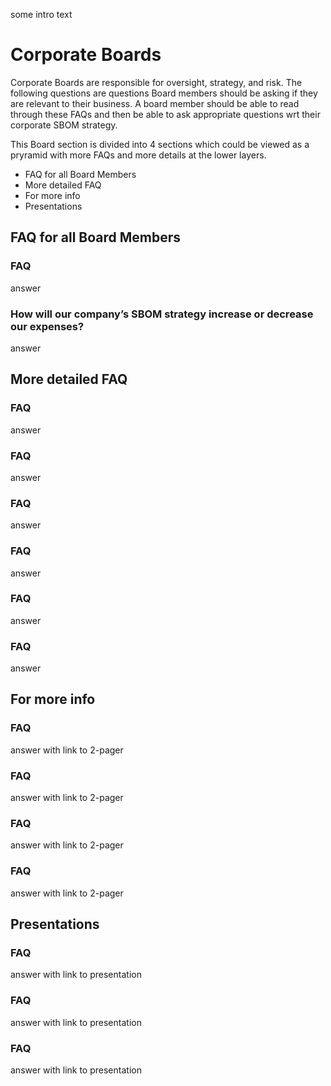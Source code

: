 some intro text

# Corporate Boards

Corporate Boards are responsible for oversight, strategy, and risk. 
The following questions are questions Board members should be asking if they are relevant to their business. 
A board member should be able to read through these FAQs and then be able to ask appropriate questions wrt their corporate SBOM strategy.

This Board section is divided into 4 sections which could be viewed as a pryramid with more FAQs and more details at the lower layers.
* FAQ for all Board Members
* More detailed FAQ
* For more info
* Presentations

## FAQ for all Board Members

### FAQ
answer

### How will our company’s SBOM strategy increase or decrease our expenses?
answer

## More detailed FAQ

### FAQ
answer

### FAQ
answer

### FAQ
answer

### FAQ
answer

### FAQ
answer

### FAQ
answer

## For more info

### FAQ
answer with link to 2-pager

### FAQ
answer with link to 2-pager

### FAQ
answer with link to 2-pager

### FAQ
answer with link to 2-pager

## Presentations

### FAQ
answer with link to presentation

### FAQ
answer with link to presentation

### FAQ
answer with link to presentation

